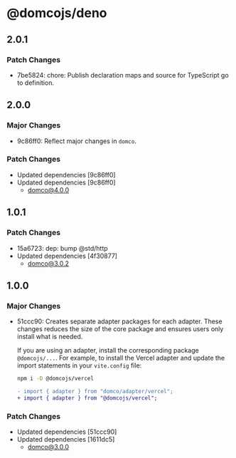 # @domcojs/deno

## 2.0.1

### Patch Changes

- 7be5824: chore: Publish declaration maps and source for TypeScript go to definition.

## 2.0.0

### Major Changes

- 9c86ff0: Reflect major changes in `domco`.

### Patch Changes

- Updated dependencies [9c86ff0]
- Updated dependencies [9c86ff0]
  - domco@4.0.0

## 1.0.1

### Patch Changes

- 15a6723: dep: bump @std/http
- Updated dependencies [4f30877]
  - domco@3.0.2

## 1.0.0

### Major Changes

- 51ccc90: Creates separate adapter packages for each adapter. These changes reduces the size of the core package and ensures users only install what is needed.

  If you are using an adapter, install the corresponding package `@domcojs/...`. For example, to install the Vercel adapter and update the import statements in your `vite.config` file:

  ```bash
  npm i -D @domcojs/vercel
  ```

  ```diff
  - import { adapter } from "domco/adapter/vercel";
  + import { adapter } from "@domcojs/vercel";
  ```

### Patch Changes

- Updated dependencies [51ccc90]
- Updated dependencies [1611dc5]
  - domco@3.0.0

